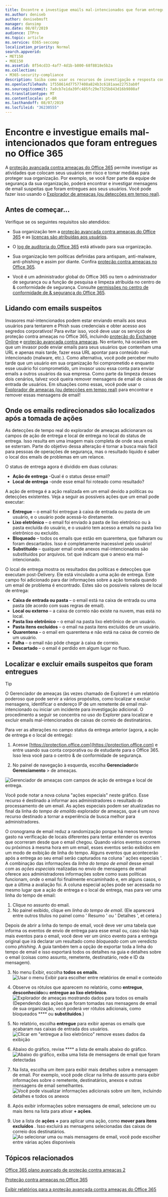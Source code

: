 ```yaml
---
title: Encontre e investigue emails mal-intencionados que foram entregues no Office 365
ms.author: deniseb
author: denisebmsft
manager: dansimp
ms.date: 08/07/2019
audience: ITPro
ms.topic: article
ms.service: O365-seccomp
localization_priority: Normal
search.appverid:
- MET150
- MOE150
ms.assetid: 8f54cd33-4af7-4d1b-b800-68f8818e5b2a
ms.collection:
- M365-security-compliance
description: Saiba como usar os recursos de investigação e resposta contra ameaças para encontrar e investigar emails mal-intencionados.
ms.openlocfilehash: 1f558614d77577408a824b3c6181aae22753ab0f
ms.sourcegitcommit: 7a0cb7e1da39fc485fc29e7325b843d16b9808af
ms.translationtype: MT
ms.contentlocale: pt-BR
ms.lasthandoff: 08/07/2019
ms.locfileid: "36230555"
---
```

# <a name="find-and-investigate-malicious-email-that-was-delivered-in-office-365"></a>Encontre e investigue emails mal-intencionados que foram entregues no Office 365

A [proteção avançada contra ameaças do Office 365](office-365-atp.md) permite investigar as atividades que colocam seus usuários em risco e tomar medidas para proteger sua organização. Por exemplo, se você fizer parte da equipe de segurança da sua organização, poderá encontrar e investigar mensagens de email suspeitas que foram entregues aos seus usuários. Você pode fazer isso usando o [Explorador de ameaças (ou detecções em tempo real)](threat-explorer.md).
  
## <a name="before-you-begin"></a>Antes de começar...

Verifique se os seguintes requisitos são atendidos:
  
- Sua organização tem a [proteção avançada contra ameaças do Office 365](office-365-atp.md) e as [licenças são atribuídas aos usuários](https://docs.microsoft.com/en-us/office365/admin/subscriptions-and-billing/assign-licenses-to-users).
    
- O [log de auditoria do Office 365](turn-audit-log-search-on-or-off.md) está ativado para sua organização. 
    
- Sua organização tem políticas definidas para antispam, anti-malware, anti-phishing e assim por diante. Confira [proteção contra ameaças no Office 365](protect-against-threats.md).
    
- Você é um administrador global do Office 365 ou tem o administrador de segurança ou a função de pesquisa e limpeza atribuída no centro de &amp; conformidade de segurança. Consulte [permissões no centro de conformidade de &amp; segurança do Office 365](permissions-in-the-security-and-compliance-center.md).
    
## <a name="dealing-with-suspicious-emails"></a>Lidando com emails suspeitos

Invasores mal-intencionados podem estar enviando emails aos seus usuários para tentarem e Phish suas credenciais e obter acesso aos segredos corporativos! Para evitar isso, você deve usar os serviços de proteção contra ameaças no Office 365, incluindo [proteção do Exchange Online](eop/exchange-online-protection-overview.md) e [proteção avançada contra ameaças](office-365-atp.md). No entanto, há ocasiões em que um invasor pode enviar emails para seus usuários que contenham uma URL e apenas mais tarde, fazer essa URL apontar para conteúdo mal-intencionado (malware, etc.). Como alternativa, você pode perceber muito tarde que um usuário em sua organização foi comprometido e enquanto esse usuário foi comprometido, um invasor usou essa conta para enviar emails a outros usuários da sua empresa. Como parte da limpeza desses dois cenários, talvez você queira remover mensagens de email de caixas de entrada de usuários. Em situações como essas, você pode usar o [Explorador de ameaças (ou detecções em tempo real)](threat-explorer.md) para encontrar e remover essas mensagens de email!

## <a name="where-re-routed-emails-are-located-after-actions-are-taken"></a>Onde os emails redirecionados são localizados após a tomada de ações

As detecções de tempo real do explorador de ameaças adicionaram os campos de ação de entrega e local de entrega no local do status de entrega. Isso resulta em uma imagem mais completa de onde seus emails se esterram. Parte do objetivo dessa alteração é tornar a busca mais fácil para pessoas de operações de segurança, mas o resultado líquido é saber o local dos emails de problemas em um relance.

O status de entrega agora é dividido em duas colunas:

- **Ação de entrega** -Qual é o status desse email?
- **Local de entrega** -onde esse email foi roteado como resultado?

A ação de entrega é a ação realizada em um email devido a políticas ou detecções existentes. Veja a seguir as possíveis ações que um email pode executar:

- **Entregue** – o email foi entregue à caixa de entrada ou pasta de um usuário, e o usuário pode acessá-lo diretamente.
- **Lixo eletrônico** – o email foi enviado à pasta de lixo eletrônico ou à pasta excluída do usuário, e o usuário tem acesso a emails na pasta lixo eletrônico ou excluído.
- **Bloqueado** – todos os emails que estão em quarentena, que falharam ou foram descartados. Isso é completamente inacessível pelo usuário!
- **Substituído** – qualquer email onde anexos mal-intencionados são substituídos por arquivos. txt que indicam que o anexo era mal-intencionado.
 
O local de entrega mostra os resultados das políticas e detecções que executam post-Delivery. Ele está vinculado a uma ação de entrega. Este campo foi adicionado para dar informações sobre a ação tomada quando um email de problema é encontrado. Estes são os possíveis valores de local de entrega:

- **Caixa de entrada ou pasta** – o email está na caixa de entrada ou uma pasta (de acordo com suas regras de email).
- **Local ou externo** – a caixa de correio não existe na nuvem, mas está no local.
- **Pasta lixo eletrônico** – o email na pasta lixo eletrônico de um usuário.
- **Pasta itens excluídos** – o email na pasta itens excluídos de um usuário.
- **Quarentena** – o email em quarentena e não está na caixa de correio de um usuário.
- **Falha** – o email não pôde chegar à caixa de correio.
- **Descartado** – o email é perdido em algum lugar no fluxo.
  
## <a name="find-and-delete-suspicious-email-that-was-delivered"></a>Localizar e excluir emails suspeitos que foram entregues

> [!TIP]
> O Gerenciador de ameaças (às vezes chamado de Explorer) é um relatório poderoso que pode servir a vários propósitos, como localizar e excluir mensagens, identificar o endereço IP de um remetente de email mal-intencionado ou iniciar um incidente para investigação adicional. O procedimento a seguir se concentra no uso do Explorer para localizar e excluir emails mal-intencionados de caixas de correio de destinatários.

Para ver as alterações no campo status da entrega anterior (agora, a ação de entrega e o local de entrega): 

1. Acesse [https://protection.office.com](https://protection.office.com) e entre usando sua conta corporativa ou de estudante para o Office 365. Isso leva você para o centro &amp; de conformidade de segurança. 
    
2. No painel de navegação à esquerda, escolha **Gerenciador**de **Gerenciamento** \> de ameaças.


![Gerenciador de ameaças com campos de ação de entrega e local de entrega.](media/ThreatExFields.PNG)

Você pode notar a nova coluna "ações especiais" neste gráfico. Esse recurso é destinado a informar aos administradores o resultado do processamento de um email. As ações especiais podem ser atualizadas no final da linha do *tempo de email*do explorador de ameaças, que é um novo recurso destinado a tornar a experiência de busca melhor para administradores.

O cronograma de email reduz a randomização porque há menos tempo gasto na verificação de locais diferentes para tentar entender os eventos que ocorreram desde que o email chegou. Quando vários eventos ocorrem ou próximos à mesma hora em um email, esses eventos serão exibidos em um modo de exibição de linha do tempo. Alguns eventos que acontecerão após a entrega ao seu email serão capturados na coluna ' ações especiais '. A combinação das informações da *linha do tempo de email* desse email com as *ações especiais* realizadas no envio de mensagens de email oferece aos administradores informações sobre como suas políticas funcionam, onde o email foi finalmente encaminhado e, em alguns casos, o que a última a avaliação foi. A coluna especial ações pode ser acessada no mesmo lugar que a ação de entrega e o local de entrega, mas para ver uma linha do tempo de email:

1. Clique no assunto do email.
2. No painel exibido, clique em *linha do tempo de email*. (Ele aparecerá entre outros títulos no painel como ' Resumo ' ou ' Detalhes ', et cetera.)

Depois de abrir a linha do tempo de email, você deve ver uma tabela que informa os eventos de envio de entrega para esse email ou, caso não haja mais eventos para o email, você deve ver um único evento para a entrega original que irá declarar um resultado como *bloqueado* com um veredicto como *phishing*. A guia também tem a opção de exportar toda a linha do tempo de email e isso exportará todos os detalhes na guia e detalhes sobre o email (coisas como assunto, remetente, destinatário, rede e ID da mensagem).

3. No menu Exibir, escolha **todos os emails**.<br/>![Usar o menu Exibir para escolher entre relatórios de email e conteúdo](media/d39013ff-93b6-42f6-bee5-628895c251c2.png)
  
4. Observe os rótulos que aparecem no relatório, como **entregue**, **desconhecido**ou **entregue ao lixo eletrônico**.<br/>![Explorador de ameaças mostrando dados para todos os emails](media/208826ed-a85e-446f-b276-b5fdc312fbcb.png)<br/>(Dependendo das ações que foram tomadas nas mensagens de email de sua organização, você poderá ver rótulos adicionais, como bloqueados **** ou **substituídos**.)
    
5. No relatório, escolha **entregue** para exibir apenas os emails que acabaram nas caixas de entrada dos usuários.<br/>![Clicar em "entregue a lixo eletrônico" remove esses dados da exibição](media/e6fb2e47-461e-4f6f-8c65-c331bd858758.png)
  
6. Abaixo do gráfico, revise **** a lista de emails abaixo do gráfico.<br/>![Abaixo do gráfico, exiba uma lista de mensagens de email que foram detectadas](media/dfb60590-1236-499d-97da-86c68621e2bc.png)
  
7. Na lista, escolha um item para exibir mais detalhes sobre a mensagem de email. Por exemplo, você pode clicar na linha de assunto para exibir informações sobre o remetente, destinatários, anexos e outras mensagens de email semelhantes.<br/>![Você pode visualizar informações adicionais sobre um item, incluindo detalhes e todos os anexos](media/5a5707c3-d62a-4610-ae7b-900fff8708b2.png)
  
8. Após exibir informações sobre mensagens de email, selecione um ou mais itens na lista para ativar **+ ações**.
    
9. Use a lista de **ações +** para aplicar uma ação, como **mover para itens excluídos** . Isso excluirá as mensagens selecionadas das caixas de correio dos destinatários.<br/>![Ao selecionar uma ou mais mensagens de email, você pode escolher entre várias ações disponíveis](media/ef12e10c-60a7-4f66-8f76-68d77ae26de1.png)
  
## <a name="related-topics"></a>Tópicos relacionados

[Office 365 plano avançado de proteção contra ameaças 2](office-365-ti.md)
  
[Proteção contra ameaças no Office 365](protect-against-threats.md)
  
[Exibir relatórios para a proteção avançada contra ameaças do Office 365](view-reports-for-atp.md)
  

